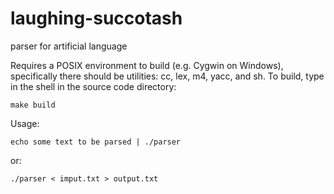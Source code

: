 # laughing-succotash
parser for artificial language

Requires a POSIX environment to build (e.g. Cygwin on Windows), specifically there should be utilities: cc, lex, m4, yacc, and sh. To build, type in the shell in the source code directory:

    make build

Usage:

    echo some text to be parsed | ./parser

or:

    ./parser < imput.txt > output.txt
